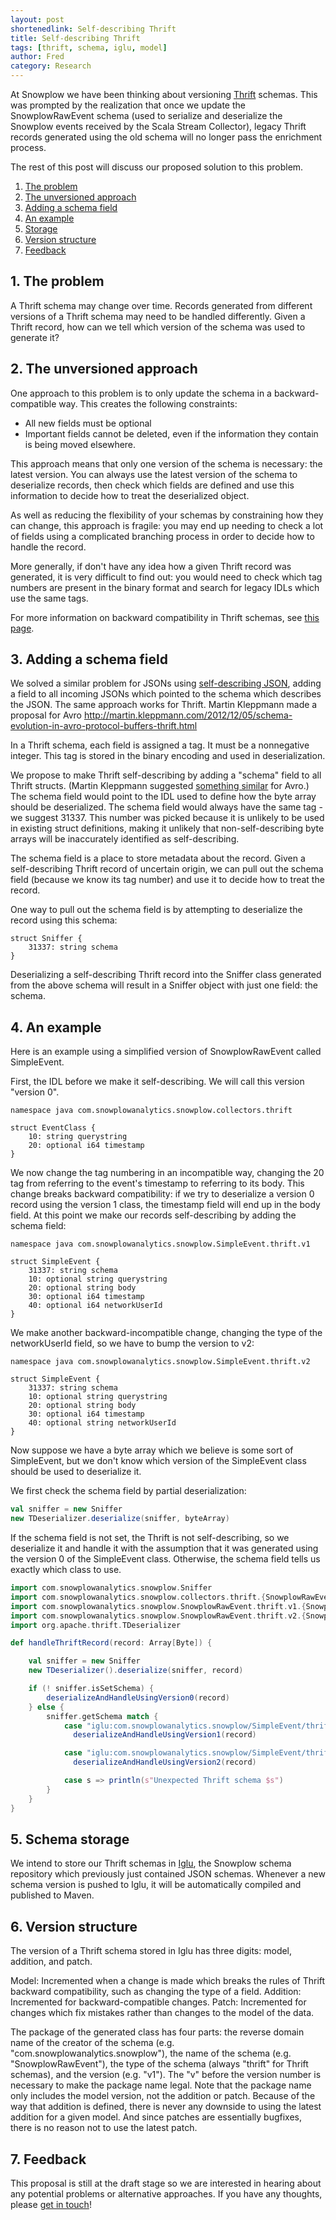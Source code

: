 ```yaml
---
layout: post
shortenedlink: Self-describing Thrift
title: Self-describing Thrift
tags: [thrift, schema, iglu, model]
author: Fred
category: Research
---
```


At Snowplow we have been thinking about versioning [Thrift][thrift] schemas. This was prompted by the realization that once we update the SnowplowRawEvent schema (used to serialize and deserialize the Snowplow events received by the Scala Stream Collector), legacy Thrift records generated using the old schema will no longer pass the enrichment process.

The rest of this post will discuss our proposed solution to this problem.

1. [The problem](/blog/2014/12/xx/self-describing-thrift/#problem)
2. [The unversioned approach](/blog/2014/12/xx/self-describing-thrift/#unversioned)
3. [Adding a schema field](/blog/2014/12/xx/self-describing-thrift/#field)
4. [An example](/blog/2014/12/xx/self-describing-thrift/#example)
5. [Storage](/blog/2014/12/xx/self-describing-thrift/#storage)
6. [Version structure](/blog/2014/12/xx/self-describing-thrift/#version)
7. [Feedback](/blog/2014/12/xx/self-describing-thrift/#feedback)

<h2 name="problem">1. The problem</h2>

A Thrift schema may change over time. Records generated from different versions of a Thrift schema may need to be handled differently. Given a Thrift record, how can we tell which version of the schema was used to generate it?

<h2 name="unversioned">2. The unversioned approach</h2>

One approach to this problem is to only update the schema in a backward-compatible way. This creates the following constraints:

* All new fields must be optional
* Important fields cannot be deleted, even if the information they contain is being moved elsewhere.

This approach means that only one version of the schema is necessary: the latest version. You can always use the latest version of the schema to deserialize records, then check which fields are defined and use this information to decide how to treat the deserialized object.

As well as reducing the flexibility of your schemas by constraining how they can change, this approach is fragile: you may end up needing to check a lot of fields using a complicated branching process in order to decide how to handle the record.

More generally, if don't have any idea how a given Thrift record was generated, it is very difficult to find out: you would need to check which tag numbers are present in the binary format and search for legacy IDLs which use the same tags.

For more information on backward compatibility in Thrift schemas, see [this page][backward-compatibility-rules].

<h2 name="field">3. Adding a schema field</h2>

We solved a similar problem for JSONs using [self-describing JSON][self-describing-json], adding a field to all incoming JSONs which pointed to the schema which describes the JSON. The same approach works for Thrift. Martin Kleppmann made a proposal for Avro http://martin.kleppmann.com/2012/12/05/schema-evolution-in-avro-protocol-buffers-thrift.html

In a Thrift schema, each field is assigned a tag. It must be a nonnegative integer. This tag is stored in the binary encoding and used in deserialization.

We propose to make Thrift self-describing by adding a "schema" field to all Thrift structs. (Martin Kleppmann suggested [something similar][kleppmann] for Avro.) The schema field would point to the IDL used to define how the byte array should be deserialized. The schema field would always have the same tag - we suggest 31337. This number was picked because it is unlikely to be used in existing struct definitions, making it unlikely that non-self-describing byte arrays will be inaccurately identified as self-describing.

The schema field is a place to store metadata about the record. Given a self-describing Thrift record of uncertain origin, we can pull out the schema field (because we know its tag number) and use it to decide how to treat the record.

One way to pull out the schema field is by attempting to deserialize the record using this schema:

```
struct Sniffer {
	31337: string schema
}
```

Deserializing a self-describing Thrift record into the Sniffer class generated from the above schema will result in a Sniffer object with just one field: the schema.

<h2 name="example">4. An example</h2>

Here is an example using a simplified version of SnowplowRawEvent called SimpleEvent.

First, the IDL before we make it self-describing. We will call this version "version 0".

```
namespace java com.snowplowanalytics.snowplow.collectors.thrift

struct EventClass {
	10: string querystring
	20: optional i64 timestamp
}
```

We now change the tag numbering in an incompatible way, changing the 20 tag from referring to the event's timestamp to referring to its body. This change breaks backward compatibility: if we try to deserialize a version 0 record using the version 1 class, the timestamp field will end up in the body field. At this point we make our records self-describing by adding the schema field:

```
namespace java com.snowplowanalytics.snowplow.SimpleEvent.thrift.v1

struct SimpleEvent {
	31337: string schema
	10: optional string querystring
	20: optional string body
	30: optional i64 timestamp
	40: optional i64 networkUserId
}
```

We make another backward-incompatible change, changing the type of the networkUserId field, so we have to bump the version to v2:

```
namespace java com.snowplowanalytics.snowplow.SimpleEvent.thrift.v2

struct SimpleEvent {
	31337: string schema
	10: optional string querystring
	20: optional string body
	30: optional i64 timestamp
	40: optional string networkUserId
}
```

Now suppose we have a byte array which we believe is some sort of SimpleEvent, but we don't know which version of the SimpleEvent class should be used to deserialize it.

We first check the schema field by partial deserialization:

```scala
val sniffer = new Sniffer
new TDeserializer.deserialize(sniffer, byteArray)
```

If the schema field is not set, the Thrift is not self-describing, so we deserialize it and handle it with the assumption that it was generated using the version 0 of the SimpleEvent class. Otherwise, the schema field tells us exactly which class to use.

```scala
import com.snowplowanalytics.snowplow.Sniffer
import com.snowplowanalytics.snowplow.collectors.thrift.{SnowplowRawEvent => SRE0}
import com.snowplowanalytics.snowplow.SnowplowRawEvent.thrift.v1.{SnowplowRawEvent => SRE1}
import com.snowplowanalytics.snowplow.SnowplowRawEvent.thrift.v2.{SnowplowRawEvent => SRE2}
import org.apache.thrift.TDeserializer

def handleThriftRecord(record: Array[Byte]) {

	val sniffer = new Sniffer
	new TDeserializer().deserialize(sniffer, record)

	if (! sniffer.isSetSchema) {
		deserializeAndHandleUsingVersion0(record)
	} else {
		sniffer.getSchema match {
			case "iglu:com.snowplowanalytics.snowplow/SimpleEvent/thrift/1-0-0" =>
			  deserializeAndHandleUsingVersion1(record)

			case "iglu:com.snowplowanalytics.snowplow/SimpleEvent/thrift/2-0-0" =>
			  deserializeAndHandleUsingVersion2(record)

			case s => println(s"Unexpected Thrift schema $s")
		}
	}
}
```

<h2 name="storage">5. Schema storage</h2>

We intend to store our Thrift schemas in [Iglu][iglu], the Snowplow schema repository which previously just contained JSON schemas. Whenever a new schema version is pushed to Iglu, it will be automatically compiled and published to Maven.

<h2 name="version">6. Version structure</h2>

The version of a Thrift schema stored in Iglu has three digits: model, addition, and patch.

Model: Incremented when a change is made which breaks the rules of Thrift backward compatibility, such as changing the type of a field.
Addition: Incremented for backward-compatible changes.
Patch: Incremented for changes which fix mistakes rather than changes to the model of the data.

The package of the generated class has four parts: the reverse domain name of the creator of the schema (e.g. "com.snowplowanalytics.snowplow"), the name of the schema (e.g. "SnowplowRawEvent"), the type of the schema (always "thrift" for Thrift schemas), and the version (e.g. "v1"). The "v" before the version number is necessary to make the package name legal. Note that the package name only includes the model version, not the addition or patch. Because of the way that addition is defined, there is never any downside to using the latest addition for a given model. And since patches are essentially bugfixes, there is no reason not to use the latest patch.

<h2 name="feedback">7. Feedback</h2>

This proposal is still at the draft stage so we are interested in hearing about any potential problems or alternative approaches. If you have any thoughts, please [get in touch][contact]!

[thrift]: https://thrift.apache.org/
[self-describing-json]: http://snowplowanalytics.com/blog/2014/12/xx/self-describing-thrift/
[iglu]: https://github.com/snowplow/iglu
[contact]: https://github.com/snowplow/snowplow/wiki/Talk-to-us
[backward-compatibility-rules]: http://architects.dzone.com/articles/big-data-chapter-excerpt
[kleppmann]: http://martin.kleppmann.com/2012/12/05/schema-evolution-in-avro-protocol-buffers-thrift.html
